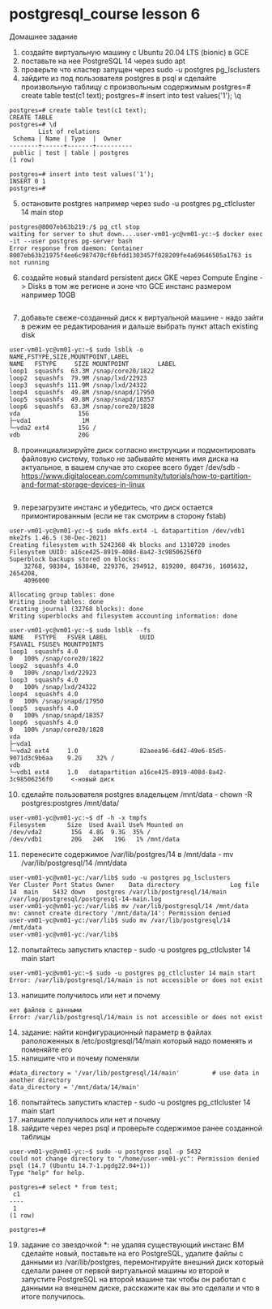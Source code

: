 # postgresql_course lesson 6
Домашнее задание

 
1. создайте виртуальную машину c Ubuntu 20.04 LTS (bionic) в GCE
2. поставьте на нее PostgreSQL 14 через sudo apt
3. проверьте что кластер запущен через sudo -u postgres pg_lsclusters
4. зайдите из под пользователя postgres в psql и сделайте произвольную таблицу с произвольным содержимым
postgres=# create table test(c1 text);
postgres=# insert into test values('1');
\q
```
postgres=# create table test(c1 text);
CREATE TABLE
postgres=# \d
        List of relations
 Schema | Name | Type  |  Owner   
--------+------+-------+----------
 public | test | table | postgres
(1 row)

postgres=# insert into test values('1');
INSERT 0 1
postgres=# 
```
5. остановите postgres например через sudo -u postgres pg_ctlcluster 14 main stop
```
postgres@8007eb63b219:/$ pg_ctl stop
waiting for server to shut down....user-vm01-yc@vm01-yc:~$ docker exec -it --user postgres pg-server bash
Error response from daemon: Container 8007eb63b21975f4ee6c987470cf0bfdd1303457f028209fe4a69646505a1763 is not running
```
6. создайте новый standard persistent диск GKE через Compute Engine -> Disks в том же регионе и зоне что GCE инстанс размером например 10GB
```

```
7. добавьте свеже-созданный диск к виртуальной машине - надо зайти в режим ее редактирования и дальше выбрать пункт attach existing disk
```
user-vm01-yc@vm01-yc:~$ sudo lsblk -o NAME,FSTYPE,SIZE,MOUNTPOINT,LABEL
NAME   FSTYPE     SIZE MOUNTPOINT        LABEL
loop1  squashfs  63.3M /snap/core20/1822 
loop2  squashfs  79.9M /snap/lxd/22923   
loop3  squashfs 111.9M /snap/lxd/24322   
loop4  squashfs  49.8M /snap/snapd/17950 
loop5  squashfs  49.8M /snap/snapd/18357 
loop6  squashfs  63.3M /snap/core20/1828 
vda                15G                   
├─vda1              1M                   
└─vda2 ext4        15G /                 
vdb                20G      
```
8. проинициализируйте диск согласно инструкции и подмонтировать файловую систему, только не забывайте менять имя диска на актуальное, в вашем случае это скорее всего будет /dev/sdb - https://www.digitalocean.com/community/tutorials/how-to-partition-and-format-storage-devices-in-linux
```

```
9. перезагрузите инстанс и убедитесь, что диск остается примонтированным (если не так смотрим в сторону fstab)
```
user-vm01-yc@vm01-yc:~$ sudo mkfs.ext4 -L datapartition /dev/vdb1
mke2fs 1.46.5 (30-Dec-2021)
Creating filesystem with 5242368 4k blocks and 1310720 inodes
Filesystem UUID: a16ce425-8919-408d-8a42-3c98506256f0
Superblock backups stored on blocks: 
	32768, 98304, 163840, 229376, 294912, 819200, 884736, 1605632, 2654208, 
	4096000

Allocating group tables: done                            
Writing inode tables: done                            
Creating journal (32768 blocks): done
Writing superblocks and filesystem accounting information: done   

user-vm01-yc@vm01-yc:~$ sudo lsblk --fs
NAME   FSTYPE   FSVER LABEL         UUID                                 FSAVAIL FSUSE% MOUNTPOINTS
loop1  squashfs 4.0                                                            0   100% /snap/core20/1822
loop2  squashfs 4.0                                                            0   100% /snap/lxd/22923
loop3  squashfs 4.0                                                            0   100% /snap/lxd/24322
loop4  squashfs 4.0                                                            0   100% /snap/snapd/17950
loop5  squashfs 4.0                                                            0   100% /snap/snapd/18357
loop6  squashfs 4.0                                                            0   100% /snap/core20/1828
vda                                                                                     
├─vda1                                                                                  
└─vda2 ext4     1.0                 82aeea96-6d42-49e6-85d5-9071d3c9b6aa    9.2G    32% /
vdb                                                                                     
└─vdb1 ext4     1.0   datapartition a16ce425-8919-408d-8a42-3c98506256f0     <-новый диск
```
10. сделайте пользователя postgres владельцем /mnt/data - chown -R postgres:postgres /mnt/data/
```
user-vm01-yc@vm01-yc:~$ df -h -x tmpfs
Filesystem      Size  Used Avail Use% Mounted on
/dev/vda2        15G  4.8G  9.3G  35% /
/dev/vdb1        20G   24K   19G   1% /mnt/data

```
11. перенесите содержимое /var/lib/postgres/14 в /mnt/data - mv /var/lib/postgresql/14 /mnt/data
```
user-vm01-yc@vm01-yc:/var/lib$ sudo -u postgres pg_lsclusters
Ver Cluster Port Status Owner    Data directory              Log file
14  main    5432 down   postgres /var/lib/postgresql/14/main /var/log/postgresql/postgresql-14-main.log
user-vm01-yc@vm01-yc:/var/lib$ mv /var/lib/postgresql/14 /mnt/data
mv: cannot create directory '/mnt/data/14': Permission denied
user-vm01-yc@vm01-yc:/var/lib$ sudo mv /var/lib/postgresql/14 /mnt/data
user-vm01-yc@vm01-yc:/var/lib$ 
```
12. попытайтесь запустить кластер - sudo -u postgres pg_ctlcluster 14 main start
```
user-vm01-yc@vm01-yc:~$ sudo -u postgres pg_ctlcluster 14 main start
Error: /var/lib/postgresql/14/main is not accessible or does not exist
```
13. напишите получилось или нет и почему
```
нет файлов с данными
Error: /var/lib/postgresql/14/main is not accessible or does not exist
```
14. задание: найти конфигурационный параметр в файлах раположенных в /etc/postgresql/14/main который надо поменять и поменяйте его
15. напишите что и почему поменяли
```
#data_directory = '/var/lib/postgresql/14/main'         # use data in another directory
data_directory = '/mnt/data/14/main'

```
16. попытайтесь запустить кластер - sudo -u postgres pg_ctlcluster 14 main start
17. напишите получилось или нет и почему
18. зайдите через через psql и проверьте содержимое ранее созданной таблицы
```
user-vm01-yc@vm01-yc:~$ sudo -u postgres psql -p 5432
could not change directory to "/home/user-vm01-yc": Permission denied
psql (14.7 (Ubuntu 14.7-1.pgdg22.04+1))
Type "help" for help.

postgres=# select * from test;
 c1 
----
 1
(1 row)

postgres=# 

```
19. задание со звездочкой *: не удаляя существующий инстанс ВМ сделайте новый, поставьте на его PostgreSQL, удалите файлы с данными из /var/lib/postgres, перемонтируйте внешний диск который сделали ранее от первой виртуальной машины ко второй и запустите PostgreSQL на второй машине так чтобы он работал с данными на внешнем диске, расскажите как вы это сделали и что в итоге получилось.
```

```
